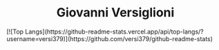 <!-- INTRODUCTION -->
<h1 align="center">Giovanni Versiglioni</h1>
[![Top Langs](https://github-readme-stats.vercel.app/api/top-langs/?username=versi379)](https://github.com/versi379/github-readme-stats)
